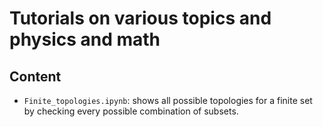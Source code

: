 # Tutorials on various topics and physics and math
  
## Content

- `Finite_topologies.ipynb`: shows all possible topologies for a finite set by checking every possible combination of subsets.